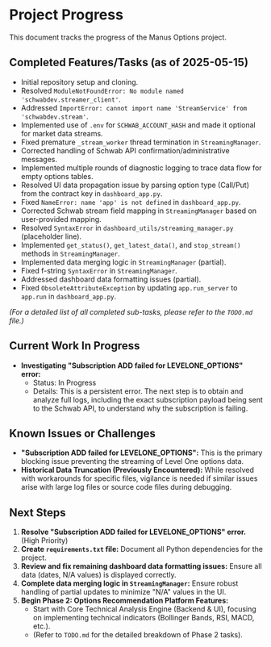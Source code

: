 # Project Progress

This document tracks the progress of the Manus Options project.

## Completed Features/Tasks (as of 2025-05-15)

*   Initial repository setup and cloning.
*   Resolved `ModuleNotFoundError: No module named 'schwabdev.streamer_client'`.
*   Addressed `ImportError: cannot import name 'StreamService' from 'schwabdev.stream'`.
*   Implemented use of `.env` for `SCHWAB_ACCOUNT_HASH` and made it optional for market data streams.
*   Fixed premature `_stream_worker` thread termination in `StreamingManager`.
*   Corrected handling of Schwab API confirmation/administrative messages.
*   Implemented multiple rounds of diagnostic logging to trace data flow for empty options tables.
*   Resolved UI data propagation issue by parsing option type (Call/Put) from the contract key in `dashboard_app.py`.
*   Fixed `NameError: name 'app' is not defined` in `dashboard_app.py`.
*   Corrected Schwab stream field mapping in `StreamingManager` based on user-provided mapping.
*   Resolved `SyntaxError` in `dashboard_utils/streaming_manager.py` (placeholder line).
*   Implemented `get_status()`, `get_latest_data()`, and `stop_stream()` methods in `StreamingManager`.
*   Implemented data merging logic in `StreamingManager` (partial).
*   Fixed f-string `SyntaxError` in `StreamingManager`.
*   Addressed dashboard data formatting issues (partial).
*   Fixed `ObsoleteAttributeException` by updating `app.run_server` to `app.run` in `dashboard_app.py`.

*(For a detailed list of all completed sub-tasks, please refer to the `TODO.md` file.)*

## Current Work In Progress

*   **Investigating "Subscription ADD failed for LEVELONE_OPTIONS" error:**
    *   Status: In Progress
    *   Details: This is a persistent error. The next step is to obtain and analyze full logs, including the exact subscription payload being sent to the Schwab API, to understand why the subscription is failing.

## Known Issues or Challenges

*   **"Subscription ADD failed for LEVELONE_OPTIONS":** This is the primary blocking issue preventing the streaming of Level One options data.
*   **Historical Data Truncation (Previously Encountered):** While resolved with workarounds for specific files, vigilance is needed if similar issues arise with large log files or source code files during debugging.

## Next Steps

1.  **Resolve "Subscription ADD failed for LEVELONE_OPTIONS" error.** (High Priority)
2.  **Create `requirements.txt` file:** Document all Python dependencies for the project.
3.  **Review and fix remaining dashboard data formatting issues:** Ensure all data (dates, N/A values) is displayed correctly.
4.  **Complete data merging logic in `StreamingManager`:** Ensure robust handling of partial updates to minimize "N/A" values in the UI.
5.  **Begin Phase 2: Options Recommendation Platform Features:**
    *   Start with Core Technical Analysis Engine (Backend & UI), focusing on implementing technical indicators (Bollinger Bands, RSI, MACD, etc.).
    *   (Refer to `TODO.md` for the detailed breakdown of Phase 2 tasks).

